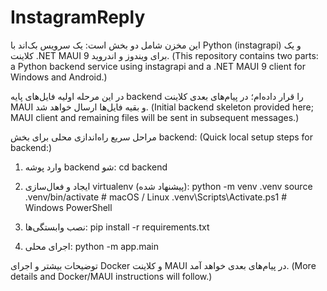 # InstagramReply

این مخزن شامل دو بخش است: یک سرویس بک‌اند با Python (instagrapi) و یک کلاینت .NET MAUI 9 برای ویندوز و اندروید.
(This repository contains two parts: a Python backend service using instagrapi and a .NET MAUI 9 client for Windows and Android.)

در این مرحله اولیه فایل‌های پایه backend را قرار داده‌ام؛ در پیام‌های بعدی کلاینت MAUI و بقیه فایل‌ها ارسال خواهد شد.
(Initial backend skeleton provided here; MAUI client and remaining files will be sent in subsequent messages.)

مراحل سریع راه‌اندازی محلی برای بخش backend:
(Quick local setup steps for backend:)

1. وارد پوشه backend شو:
   cd backend

2. ایجاد و فعال‌سازی virtualenv (پیشنهاد شده):
   python -m venv .venv
   source .venv/bin/activate   # macOS / Linux
   .venv\Scripts\Activate.ps1  # Windows PowerShell

3. نصب وابستگی‌ها:
   pip install -r requirements.txt

4. اجرای محلی:
   python -m app.main

توضیحات بیشتر و اجرای Docker و کلاینت MAUI در پیام‌های بعدی خواهد آمد.
(More details and Docker/MAUI instructions will follow.)
